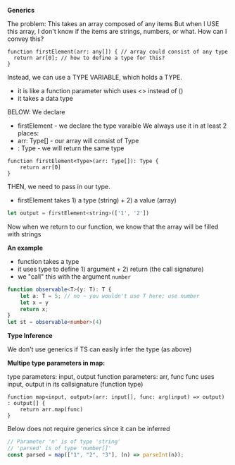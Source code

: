 **Generics**

The problem: 
This takes an array composed of any items
But when I USE this array, I don't know if the items are strings, numbers, or what.
How can I convey this?

```tsx
function firstElement(arr: any[]) { // array could consist of any type
  return arr[0]; // how to define a type for this? 
}	
```

Instead, we can use a TYPE VARIABLE, which holds a TYPE. 
- it is like a function parameter which uses <> instead of () 
- it takes a data type 

BELOW: We declare
- firstElement<Type> - we declare the type varaible
We always use it in at least 2 places:
- arr: Type[] - our array will consist of Type
- : Type - we will return the same type
  
```tsx
function firstElement<Type>(arr: Type[]): Type {
	return arr[0]
}
```

THEN, we need to pass in our type.
- firstElement takes 1) a type (string) + 2) a value (array)

```js
let output = firstElement<string>(['1', '2']) 
```
Now when we return to our function, we know that the array will be filled with strings

**An example**

- function takes a type
- it uses type to define 1) argument + 2) return (the call signature)
- we "call" this with the argument `number` 

```ts
function observable<T>(y: T): T {
    let a: T = 5; // no ~ you wouldn't use T here; use number
    let x = y
    return x;
}
let st = observable<number>(4)
```

**Type Inference**

We don't use generics if TS can easily infer the type (as above) 

**Multipe type parameters in map:** 

type parameters: input, output
function parameters: arr, func
func uses input, output in its callsignature (function type)


```tsx
function map<input, output>(arr: input[], func: arg(input) => output) : output[] {
	return arr.map(func)
}	
```

Below does not require generics since it can be inferred

```js
// Parameter 'n' is of type 'string'
// 'parsed' is of type 'number[]'
const parsed = map(["1", "2", "3"], (n) => parseInt(n));
```

